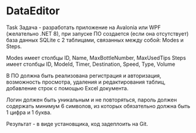# DataEditor

Task 
Задача - разработать приложение на Avalonia или WPF (желательно .NET 8), 
при запуске ПО создается (если она отсутствует) база данных SQLite 
с 2 таблицами, связанных между собой: Modes и Steps. 

Modes имеет столбцы ID, Name, MaxBottleNumber, MaxUsedTips
Steps имеет столбцы ID, ModeId, Timer, Destination, Speed, Type, Volume

В ПО должна быть реализована регистрация и авторизация, возможность просмотра, 
удаления и редактирования таблиц, добавление строк с помощью Excel документа.

Логин должен быть уникальным и не повторяться, пароль должен содержать 
минимум 6 символов, из которых обязательно должна быть 1 цифра и 1 буква.

Результат - в виде установщика, код задеплоить на Git.
